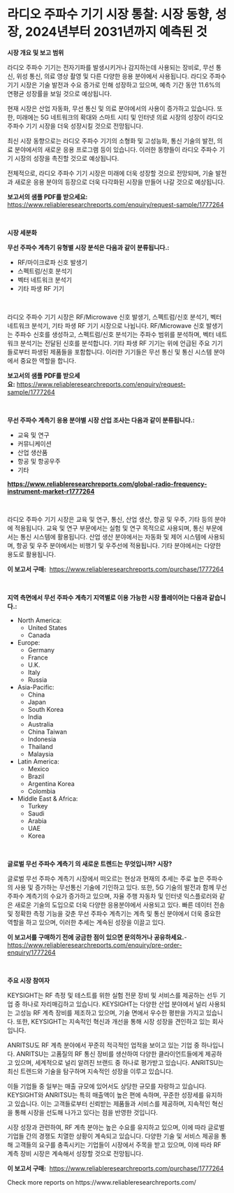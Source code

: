 <p><h1>라디오 주파수 기기 시장 통찰: 시장 동향, 성장, 2024년부터 2031년까지 예측된 것</h1></p><p><strong>시장 개요 및 보고 범위</strong></p>
<p><p>라디오 주파수 기기는 전자기파를 발생시키거나 감지하는데 사용되는 장비로, 무선 통신, 위성 통신, 의료 영상 촬영 및 다른 다양한 응용 분야에서 사용됩니다. 라디오 주파수 기기 시장은 기술 발전과 수요 증가로 인해 성장하고 있으며, 예측 기간 동안 11.6%의 연평균 성장률을 보일 것으로 예상됩니다. </p><p>현재 시장은 산업 자동화, 무선 통신 및 의료 분야에서의 사용이 증가하고 있습니다. 또한, 미래에는 5G 네트워크의 확대와 스마트 시티 및 인터넷 의료 시장의 성장이 라디오 주파수 기기 시장을 더욱 성장시킬 것으로 전망됩니다. </p><p>최신 시장 동향으로는 라디오 주파수 기기의 소형화 및 고성능화, 통신 기술의 발전, 의료 분야에서의 새로운 응용 프로그램 등이 있습니다. 이러한 동향들이 라디오 주파수 기기 시장의 성장을 촉진할 것으로 예상됩니다. </p><p>전체적으로, 라디오 주파수 기기 시장은 미래에 더욱 성장할 것으로 전망되며, 기술 발전과 새로운 응용 분야의 등장으로 더욱 다각화된 시장을 만들어 나갈 것으로 예상됩니다.</p></p>
<p><strong>보고서의 샘플 PDF를 받으세요:</strong> <a href="https://www.reliableresearchreports.com/enquiry/request-sample/1777264">https://www.reliableresearchreports.com/enquiry/request-sample/1777264</a></p>
<p>&nbsp;</p>
<p><strong>시장 세분화</strong></p>
<p><strong>무선 주파수 계측기 유형별 시장 분석은 다음과 같이 분류됩니다.:</strong></p>
<p><ul><li>RF/마이크로파 신호 발생기</li><li>스펙트럼/신호 분석기</li><li>벡터 네트워크 분석기</li><li>기타 파생 RF 기기</li></ul></p>
<p>&nbsp;</p>
<p><p>라디오 주파수 기기 시장은 RF/Microwave 신호 발생기, 스펙트럼/신호 분석기, 벡터 네트워크 분석기, 기타 파생 RF 기기 시장으로 나뉩니다. RF/Microwave 신호 발생기는 주파수 신호를 생성하고, 스펙트럼/신호 분석기는 주파수 범위를 분석하며, 벡터 네트워크 분석기는 전달된 신호를 분석합니다. 기타 파생 RF 기기는 위에 언급된 주요 기기들로부터 파생된 제품들을 포함합니다. 이러한 기기들은 무선 통신 및 통신 시스템 분야에서 중요한 역할을 합니다.</p></p>
<p><strong>보고서의 샘플 PDF를 받으세요:</strong>&nbsp;<a href="https://www.reliableresearchreports.com/enquiry/request-sample/1777264">https://www.reliableresearchreports.com/enquiry/request-sample/1777264</a></p>
<p>&nbsp;</p>
<p><strong> 무선 주파수 계측기 응용 분야별 시장 산업 조사는 다음과 같이 분류됩니다.:</strong></p>
<p><ul><li>교육 및 연구</li><li>커뮤니케이션</li><li>산업 생산품</li><li>항공 및 항공우주</li><li>기타</li></ul></p>
<p><strong><a href="https://www.reliableresearchreports.com/global-radio-frequency-instrument-market-r1777264">https://www.reliableresearchreports.com/global-radio-frequency-instrument-market-r1777264</a></strong></p>
<p>&nbsp;</p>
<p><p>라디오 주파수 기기 시장은 교육 및 연구, 통신, 산업 생산, 항공 및 우주, 기타 등의 분야에 적용됩니다. 교육 및 연구 부문에서는 실험 및 연구 목적으로 사용되며, 통신 부문에서는 통신 시스템에 활용됩니다. 산업 생산 분야에서는 자동화 및 제어 시스템에 사용되며, 항공 및 우주 분야에서는 비행기 및 우주선에 적용됩니다. 기타 분야에서는 다양한 용도로 활용됩니다.</p></p>
<p><strong>이 보고서 구매:</strong>&nbsp; <a href="https://www.reliableresearchreports.com/purchase/1777264">https://www.reliableresearchreports.com/purchase/1777264</a></p>
<p>&nbsp;</p>
<p><strong>지역 측면에서 무선 주파수 계측기 지역별로 이용 가능한 시장 플레이어는 다음과 같습니다.:</strong></p>
<p><ul>
    <li>
        North America:
        <ul>
            <li>United States</li>
            <li>Canada</li>
        </ul>
    </li>
    <li>
        Europe:
        <ul>
            <li>Germany</li>
            <li>France</li>
            <li>U.K.</li>
            <li>Italy</li>
            <li>Russia</li>
        </ul>
    </li>
    <li>
        Asia-Pacific:
        <ul>
            <li>China</li>
            <li>Japan</li>
            <li>South Korea</li>
            <li>India</li>
            <li>Australia</li>
            <li>China Taiwan</li>
            <li>Indonesia</li>
            <li>Thailand</li>
            <li>Malaysia</li>
        </ul>
    </li>
    <li>
        Latin America:
        <ul>
            <li>Mexico</li>
            <li>Brazil</li>
            <li>Argentina Korea</li>
            <li>Colombia</li>
        </ul>
    </li>
    <li>
        Middle East & Africa:
        <ul>
            <li>Turkey</li>
            <li>Saudi</li>
            <li>Arabia</li>
            <li>UAE</li>
            <li>Korea</li>
        </ul>
    </li>
    </ul></p>
<p>&nbsp;</p>
<p><strong>글로벌 무선 주파수 계측기 의 새로운 트렌드는 무엇입니까? 시장?</strong></p>
<p><p>글로벌 무선 주파수 계측기 시장에서 떠오르는 현상과 현재의 추세는 주로 높은 주파수의 사용 및 증가하는 무선통신 기술에 기인하고 있다. 또한, 5G 기술의 발전과 함께 무선 주파수 계측기의 수요가 증가하고 있으며, 자율 주행 자동차 및 인터넷 익스플로러와 같은 새로운 기술의 도입으로 더욱 다양한 응용분야에서 사용되고 있다. 빠른 데이터 전송 및 정확한 측정 기능을 갖춘 무선 주파수 계측기는 계측 및 통신 분야에서 더욱 중요한 역할을 하고 있으며, 이러한 추세는 계속된 성장을 이끌고 있다.</p></p>
<p><strong>이 보고서를 구매하기 전에 궁금한 점이 있으면 문의하거나 공유하세요.</strong>- <a href="https://www.reliableresearchreports.com/enquiry/pre-order-enquiry/1777264">https://www.reliableresearchreports.com/enquiry/pre-order-enquiry/1777264</a></p>
<p>&nbsp;</p>
<p><strong>주요 시장 참여자</strong></p>
<p><p>KEYSIGHT는 RF 측정 및 테스트를 위한 실험 전문 장비 및 서비스를 제공하는 선두 기업 중 하나로 자리매김하고 있습니다. KEYSIGHT는 다양한 산업 분야에서 널리 사용되는 고성능 RF 계측 장비를 제조하고 있으며, 기술 면에서 우수한 평판을 가지고 있습니다. 또한, KEYSIGHT는 지속적인 혁신과 개선을 통해 시장 성장을 견인하고 있는 회사입니다.</p><p>ANRITSU도 RF 계측 분야에서 꾸준히 적극적인 업적을 보이고 있는 기업 중 하나입니다. ANRITSU는 고품질의 RF 통신 장비를 생산하여 다양한 클라이언트들에게 제공하고 있으며, 세계적으로 널리 알려진 브랜드 중 하나로 평가받고 있습니다. ANRITSU는 최신 트렌드와 기술을 탐구하며 지속적인 성장을 이루고 있습니다.</p><p>이들 기업들 중 일부는 매출 규모에 있어서도 상당한 규모를 자랑하고 있습니다. KEYSIGHT와 ANRITSU는 특히 매출액이 높은 편에 속하며, 꾸준한 성장세를 유지하고 있습니다. 이는 고객들로부터 신뢰받는 제품들과 서비스를 제공하며, 지속적인 혁신을 통해 시장을 선도해 나가고 있다는 점을 반영한 것입니다.</p><p>시장 성장과 관련하여, RF 계측 분야는 높은 수요를 유지하고 있으며, 이에 따라 글로벌 기업들 간의 경쟁도 치열한 상황이 계속되고 있습니다. 다양한 기술 및 서비스 제공을 통해 고객들의 요구를 충족시키는 기업들이 시장에서 주목을 받고 있으며, 이에 따라 RF 계측 장비 시장은 계속해서 성장할 것으로 전망됩니다.</p></p>
<p><strong>이 보고서 구매:</strong>&nbsp;&nbsp;<a href="https://www.reliableresearchreports.com/purchase/1777264">https://www.reliableresearchreports.com/purchase/1777264</a></p>
<p>Check more reports on https://www.reliableresearchreports.com/</p>